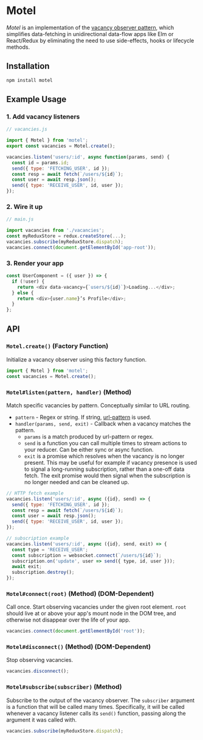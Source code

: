 # Motel

*Motel* is an implementation of the [vacancy observer pattern](https://gist.github.com/greim/3de3bcb71a672e11c75e371b7b81f4bb), which simplifies data-fetching in unidirectional data-flow apps like Elm or React/Redux by eliminating the need to use side-effects, hooks or lifecycle methods.

## Installation

```bash
npm install motel
```

## Example Usage

### 1. Add vacancy listeners

```js
// vacancies.js

import { Motel } from 'motel';
export const vacancies = Motel.create();

vacancies.listen('users/:id', async function(params, send) {
  const id = params.id;
  send({ type: 'FETCHING_USER', id });
  const resp = await fetch(`/users/${id}`);
  const user = await resp.json();
  send({ type: 'RECEIVE_USER', id, user });
});
```

### 2. Wire it up

```js
// main.js

import vacancies from './vacancies';
const myReduxStore = redux.createStore(...);
vacancies.subscribe(myReduxStore.dispatch);
vacancies.connect(document.getElementById('app-root'));
```

### 3. Render your app

```js
const UserComponent = ({ user }) => {
  if (!user) {
    return <div data-vacancy={`users/${id}`}>Loading...</div>;
  } else {
    return <div>{user.name}’s Profile</div>;
  }
};
```

## API

### `Motel.create()` (Factory Function)

Initialize a vacancy observer using this factory function.

```js
import { Motel } from 'motel';
const vacancies = Motel.create();
```

### `Motel#listen(pattern, handler)` (Method)

Match specific vacancies by pattern. Conceptually similar to URL routing.

 * `pattern` - Regex or string. If string, [url-pattern](https://www.npmjs.com/package/url-pattern) is used.
 * `handler(params, send, exit)` - Callback when a vacancy matches the pattern.
   * `params` is a match produced by url-pattern or regex.
   * `send` is a function you can call multiple times to stream actions to your reducer. Can be either sync or async function.
   * `exit` is a promise which resolves when the vacancy is no longer present. This may be useful for example if vacancy presence is used to signal a long-running subscription, rather than a one-off data fetch. The exit promise would then signal when the subscription is no longer needed and can be cleaned up.

```js
// HTTP fetch example
vacancies.listen('users/:id', async ({id}, send) => {
  send({ type: 'FETCHING_USER', id });
  const resp = await fetch(`/users/${id}`);
  const user = await resp.json();
  send({ type: 'RECEIVE_USER', id, user });
});
```

```js
// subscription example
vacancies.listen('users/:id', async ({id}, send, exit) => {
  const type = 'RECEIVE_USER';
  const subscription = websocket.connect(`/users/${id}`);
  subscription.on('update', user => send({ type, id, user }));
  await exit;
  subscription.destroy();
});
```

### `Motel#connect(root)` (Method) (DOM-Dependent)

Call once. Start observing vacancies under the given root element. `root` should live at or above your app's mount node in the DOM tree, and otherwise not disappear over the life of your app.

```js
vacancies.connect(document.getElementById('root'));
```

### `Motel#disconnect()` (Method) (DOM-Dependent)

Stop observing vacancies.

```js
vacancies.disconnect();
```

### `Motel#subscribe(subscriber)` (Method)

Subscribe to the output of the vacancy observer. The `subscriber` argument is a function that will be called many times. Specifically, it will be called whenever a vacancy listener calls its `send()` function, passing along the argument it was called with.

```js
vacancies.subscribe(myReduxStore.dispatch);
```
